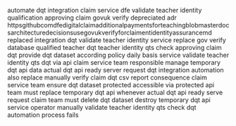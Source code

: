 automate dqt integration claim service dfe validate teacher identity qualification approving claim govuk verify depreciated adr httpsgithubcomdfedigitalclaimadditionalpaymentsforteachingblobmasterdocsarchitecturedecisionsusegovukverifyforclaimentidentityassurancemd replaced integration dqt validate teacher identity service replace gov verify database qualified teacher dqt teacher identity qts check approving claim dqt provide dqt dataset according policy daily basis service validate teacher identity qts dqt via api claim service team responsible manage temporary dqt api data actual dqt api ready server request dqt integration automation also replace manually verify claim dqt csv report consequence claim service team ensure dqt dataset protected accessible via protected api team must replace temporary dqt api whenever actual dqt api ready serve request claim team must delete dqt dataset destroy temporary dqt api service operator manually validate teacher identity qts check dqt automation process fails